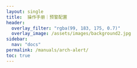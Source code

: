 ```yaml
---
layout: single
title:  操作手册｜预警配置
header:
  overlay_filter: "rgba(99, 183, 175, 0.7)"
  overlay_image: /assets/images/background2.jpg
sidebar:
  nav: "docs"
permalink: /manuals/arch-alert/
toc: true
---
```



